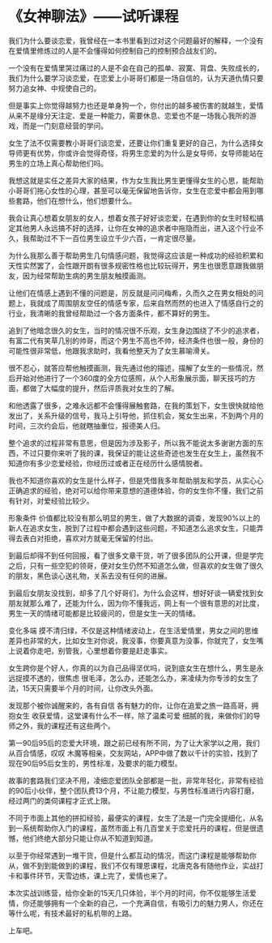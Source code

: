 # 《女神聊法》——试听课程

我们为什么要谈恋爱，我曾经在一本书里看到过对这个问题最好的解释，一个没有在爱情里修炼过的人是不会懂得如何控制自己的控制预合战友们的。

一个没有在爱情里哭过痛过的人是不会在自己的孤单、寂寞、背盘、失败成长的，我们为什么要学习谈恋爱，在恋爱上小哥哥们都是一场自信的，认为天道仇情只要努力追女神、中规使自己的。

但是事实上你觉得越努力也还是单身狗一个，你付出的越多被伤害的就越生，爱情从来不是缘分天注定、爱是一种能力，需要休息、恋爱也不是一场我心我所的游戏，而是一门刻意经营的学问。

女生了法不仅需要教小哥哥们谈恋爱，还要让你们重复更好的自己，为什么选择女导师更有优势，你或许会觉得奇怪，将男生恋爱的为什么是女导师，女导师能站在男生的立场上真心帮助他们吗。

我想这就是实任之差异大家的结果，作为女生我比男生更懂得女生的心思，能帮助小哥哥们拖心女性的心理，甚至可以毫无保留地告诉你，女生在恋爱中都会用到哪些套路，他们在想什么，他们想要什么。

我会让真心想着女朋友的女人，想着女孩子好好谈恋爱，在遇到你的女生时轻松搞定其他男人永远搞不好的选择，让你在女神的追求者中拖隐而出，进入这个行业不久，我帮助过不下一百位男生设立千少六百，一肯定很尽量。

为什么我那么善于帮助男生几句情感问题，我觉得这应该是一种成功的经验积累和天性实然罢了，会性跟开朗有很多规密性格也比较玩得开，男生也很愿意跟我做朋友，因为经常帮助生病的男生朋友触摸画测。

让他们在情感上遇到不懂的问题是，厉反就是问问梅希，久而久之在男女相处的问题上，我就成了周围朋友空任的情感专家，后来自然而然的也进入了情感自行之的行业，我清晰的我曾经帮助过一个各方面条件，都不算好的男生。

追到了他暗念很久的女生，当时的情况很不乐观，女生身边围绕了不少的追求者，有富二代有笑草几别的帅哥，而这个男生不高也不帅，经济条件也很一般，身份的可能性很非常低，他跟我求助时，我看他整天为了女生慕喻滑关。

很不忍心，就答应帮他触摸画测，我先通过他的描述，描解了女生的一些情况，然后开始对他进行了一个360度的全方位感照，从个人形象展示面，聊天技巧的方面，都做了大幅度的提升，然后评质我对女生的了解。

和他透露了很多，之难永远都不会懂得展触套路，在我的策划下，女生很快就给他发出了，关系升级的信号，我马上引导他，抓住机会，冤女生出来，不到两个月的时间，三次约会后，他就瞎抽重位，报德美人归。

整个追求的过程非常有意思，但是因为涉及影子，所以我不能说太多谢谢方面的东西，不过只要你来听了我的课，我保证的能让这些奇迹也发生在女生上，虽然我不知道你有多少恋爱经验，你经历过或者正在经历什么感情脱者。

我也不知道你喜欢的女生是什么样子，但是凭借我多年帮助朋友和学员，从实心心正确追求的经验，绝对可以给你带来意想的道德体验，你的女生你不懂，我们之前有针对，对爱经验比较少。

形象条件 价值都比较没有那么明显的男生，做了大数据的调查，发现90%以上的新人在追求女生，脱到了过程中都会遇到这些问题，不知道怎么追求女生，只能弄得去表白对拒绝，喜欢对方就毫无保留的付出。

到最后却得不到任何回报，看了很多文章干货，听了很多团队的公开课，但是学完之后，只有一些空犯的领哥，便对女生仍然不知道怎么做，但喜欢的女生做了很久的朋友，黑色谈心送礼物，关系去没有任何的进展。

到最后女朋友没找到，却多了几个好哥们，为什么会这样，想好好谈一辆爱找到女朋友就那么难了，还能为什么，因为你不懂我远，网上有一个很有意思的对比度，男生一天的情绪可能都是比较疲问的，但是女生一天的情绪。

变化多端 摸不清归绿，不仅是这种情绪波动上，在生活爱情里，男女之间的思维差异也非常的大，比如女生对你说，我没事，你要真意为没事，你就完了，女生嘴上说着你走吧，别管我，心里想着你要是赶走事实。

女生跨你是个好人，你真的以为自己品得坚优吗，说到底女生在想什么，男生是永远捉摸不透的，很焦虑 很毛泽，怎么办，还能怎么办，来凌续为你专涉的女生了法，15天只需要半个月的时间，让你改头外面。

发现那个被你诚醒来的，各有自信 各有魅力的你，让你在追爱之旅一路高哥，拥抱女生 收获爱情，这堂课有什么不一样，除了温柔可爱 细腻的我，来做你们的导师之外，我的课程还有这些两个。

第一90后95后的恋爱大环境，跟之前已经有所不同，为了让大家学以之用，我们从百合情感，叹叹 木魔等相亲，交友网站，APP中做了数以千计的实验，找到了现在90后95后女生的，男性标准，及要求的能力模型。

故事的套路我们坚决不用，凌细恋爱团队全部都是一批，非常年轻化，非常有经验的90后小伙伴，整个团队费13个月，不让能力模型，与男性标准进行内容打磨，经过两门的类伺课程才正式上限。

不同于市面上其他的拼扣经验，最便实的课程，女生了法是一门完全提细化，从名到一系统帮助你入门的课程，虽然市面上有几百堂关于恋爱托丹的课程，但是很遗憾，他们终绝大部分只能让你从不知道到知道。

以至于你经常遇到一堆干货，但是什么都互动的情况，而这门课程是能够帮助你从，做不到到能做到的课程，我们不仅有理恩课程，北唐克各有随他作业，实战打卡和事件环节，天雪边练，课上完了，爱情也来了。

本次实战训练营，给你全新的15天几只体验，半个月的时间，你不仅能够生活爱情，你还能够拥有一个全新的自己，一个充满自信，有吸引力的魅力男人，你还在等什么呢，有技术最好的私机带的上路。

上车吧。